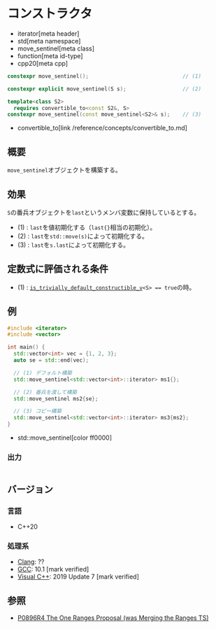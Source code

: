 # コンストラクタ
* iterator[meta header]
* std[meta namespace]
* move_sentinel[meta class]
* function[meta id-type]
* cpp20[meta cpp]

```cpp
constexpr move_sentinel();                              // (1)

constexpr explicit move_sentinel(S s);                  // (2)

template<class S2>
  requires convertible_to<const S2&, S>
constexpr move_sentinel(const move_sentinel<S2>& s);    // (3)
```
* convertible_to[link /reference/concepts/convertible_to.md]

## 概要

`move_sentinel`オブジェクトを構築する。

## 効果

`S`の番兵オブジェクトを`last`というメンバ変数に保持しているとする。

- (1) : `last`を値初期化する（`last{}`相当の初期化）。
- (2) : `last`を`std::move(s)`によって初期化する。
- (3) : `last`を`s.last`によって初期化する。

## 定数式に評価される条件

- (1) : [`is_trivially_default_constructible_v`](/reference/type_traits/is_trivially_default_constructible.md)`<S> == true`の時。

## 例

```cpp example
#include <iterator>
#include <vector>

int main() {
  std::vector<int> vec = {1, 2, 3};
  auto se = std::end(vec);

  // (1) デフォルト構築
  std::move_sentinel<std::vector<int>::iterator> ms1{};

  // (2) 番兵を渡して構築
  std::move_sentinel ms2{se};

  // (3) コピー構築
  std::move_sentinel<std::vector<int>::iterator> ms3{ms2};
}
```
* std::move_sentinel[color ff0000]

### 出力
```
```

## バージョン
### 言語
- C++20

### 処理系
- [Clang](/implementation.md#clang): ??
- [GCC](/implementation.md#gcc): 10.1 [mark verified]
- [Visual C++](/implementation.md#visual_cpp): 2019 Update 7 [mark verified]

## 参照
- [P0896R4 The One Ranges Proposal (was Merging the Ranges TS)](http://www.open-std.org/jtc1/sc22/wg21/docs/papers/2018/p0896r4.pdf)
